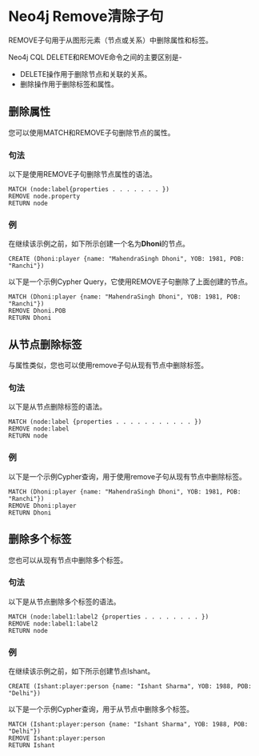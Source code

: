 # Neo4j Remove清除子句

REMOVE子句用于从图形元素（节点或关系）中删除属性和标签。

Neo4j CQL DELETE和REMOVE命令之间的主要区别是-

- DELETE操作用于删除节点和关联的关系。
- 删除操作用于删除标签和属性。

## 删除属性

您可以使用MATCH和REMOVE子句删除节点的属性。

### 句法

以下是使用REMOVE子句删除节点属性的语法。

```cql
MATCH (node:label{properties . . . . . . . }) 
REMOVE node.property 
RETURN node 
```

### 例

在继续该示例之前，如下所示创建一个名为**Dhoni**的节点。

```cql
CREATE (Dhoni:player {name: "MahendraSingh Dhoni", YOB: 1981, POB: "Ranchi"})
```

以下是一个示例Cypher Query，它使用REMOVE子句删除了上面创建的节点。

```cql
MATCH (Dhoni:player {name: "MahendraSingh Dhoni", YOB: 1981, POB: "Ranchi"}) 
REMOVE Dhoni.POB 
RETURN Dhoni 
```

## 从节点删除标签

与属性类似，您也可以使用remove子句从现有节点中删除标签。

### 句法

以下是从节点删除标签的语法。

```cql
MATCH (node:label {properties . . . . . . . . . . . }) 
REMOVE node:label 
RETURN node 
```

### 例

以下是一个示例Cypher查询，用于使用remove子句从现有节点中删除标签。

```cql
MATCH (Dhoni:player {name: "MahendraSingh Dhoni", YOB: 1981, POB: "Ranchi"}) 
REMOVE Dhoni:player 
RETURN Dhoni 
```

## 删除多个标签

您也可以从现有节点中删除多个标签。

### 句法

以下是从节点删除多个标签的语法。

```
MATCH (node:label1:label2 {properties . . . . . . . . }) 
REMOVE node:label1:label2 
RETURN node
```

### 例

在继续该示例之前，如下所示创建节点Ishant。

```
CREATE (Ishant:player:person {name: "Ishant Sharma", YOB: 1988, POB: "Delhi"}) 
```

以下是一个示例Cypher查询，用于从节点中删除多个标签。

```
MATCH (Ishant:player:person {name: "Ishant Sharma", YOB: 1988, POB: "Delhi"}) 
REMOVE Ishant:player:person 
RETURN Ishant 
```
